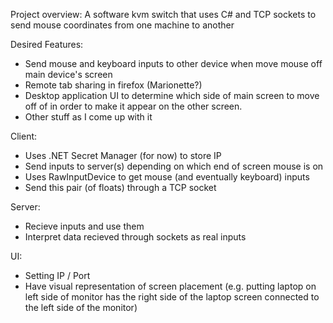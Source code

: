 Project overview:
A software kvm switch that uses C# and TCP sockets to send mouse coordinates from one machine to another

Desired Features:
- Send mouse and keyboard inputs to other device when move mouse off main device's screen
- Remote tab sharing in firefox (Marionette?)
- Desktop application UI to determine which side of main screen to move off of in order to make it appear on the other screen.
- Other stuff as I come up with it

Client:
- Uses .NET Secret Manager (for now) to store IP
- Send inputs to server(s) depending on which end of screen mouse is on
- Uses RawInputDevice to get mouse (and eventually keyboard) inputs
- Send this pair (of floats) through a TCP socket

Server:
- Recieve inputs and use them
- Interpret data recieved through sockets as real inputs

UI:
- Setting IP / Port
- Have visual representation of screen placement (e.g. putting laptop on left side of monitor has the right side of the laptop screen connected to the left side of the monitor)